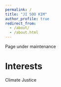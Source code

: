```yaml
---
permalink: /
title: "JI SOO KIM"
author_profile: true
redirect_from: 
  - /about/
  - /about.html
---
```


Page under maintenance

Interests
======
Climate Justice


